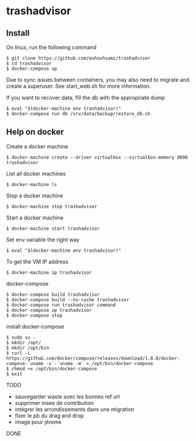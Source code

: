 # trashadvisor

## Install

On linux, run the following command

```
$ git clone https://github.com/ouhouhsami/trashadvisor
$ cd trashadvisor
$ docker-compose up
```

Due to sync issues between containers, you may also need to migrate and create a superuser. See start_web.sh for more information.


If you want to recover data, fill the db with the appropriate dump

```
$ eval "$(docker-machine env trashadvisor)"
$ docker-compose run db /srv/data/backup/restore_db.sh
```

## Help on docker

Create a docker machine

```
$ docker-machine create --driver virtualbox --virtualbox-memory 8096 trashadvisor
```

List all docker machines

```
$ docker-machine ls
```

Stop a docker machine

```
$ docker-machine stop trashadvisor
```

Start a docker machine

```
$ docker-machine start trashadvisor
```
Set env variable the right way

```
$ eval "$(docker-machine env trashadvisor)"
```

To get the VM IP address

```
$ docker-machine ip trashadvisor
```

docker-compose

```
$ docker-compose build trashadvisor
$ docker-compose build --no-cache trashadvisor
$ docker-compose run trashadvisor command
$ docker-compose up trashadvisor
$ docker-compose stop
```

install docker-compose

```
$ sudo su -
$ mkdir /opt/
$ mkdir /opt/bin
$ curl -L https://github.com/docker/compose/releases/download/1.8.0/docker-compose-`uname -s`-`uname -m` > /opt/bin/docker-compose
$ chmod +x /opt/bin/docker-compose
$ exit
```

TODO

* sauvegarder waste avec les bonnes ref url
* supprimer insee de contribution
* intégrer les arrondissements dans une migration
* fixer le pb du drag and drop
* image pour jérome

DONE
